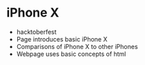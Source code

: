 # iPhone X #
- hacktoberfest
- Page introduces basic iPhone X
- Comparisons of iPhone X to other iPhones
- Webpage uses basic concepts of html

    

